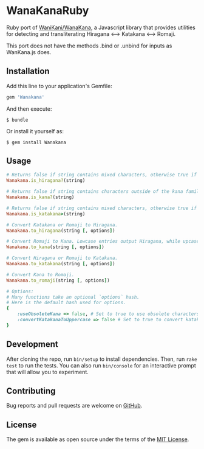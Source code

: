 # WanaKanaRuby

Ruby port of [WaniKani/WanaKana](https://github.com/WaniKani/WanaKana), a Javascript library that provides utilities for detecting and transliterating Hiragana <--> Katakana <--> Romaji.

This port does not have the methods .bind or .unbind for inputs as WanKana.js does.


## Installation

Add this line to your application's Gemfile:

```ruby
gem 'Wanakana'
```

And then execute:

    $ bundle

Or install it yourself as:

    $ gem install Wanakana

## Usage

```ruby
# Returns false if string contains mixed characters, otherwise true if Hiragana.
Wanakana.is_hiragana?(string)

# Returns false if string contains characters outside of the kana family, otherwise true if Hiragana and/or Katakana.
Wanakana.is_kana?(string)

# Returns false if string contains mixed characters, otherwise true if Katakana.
Wanakana.is_katakana>(string)

# Convert Katakana or Romaji to Hiragana.
Wanakana.to_hiragana(string [, options])

# Convert Romaji to Kana. Lowcase entries output Hiragana, while upcase entries output Katakana.
Wanakana.to_kana(string [, options])

# Convert Hiragana or Romaji to Katakana.
Wanakana.to_katakana(string [, options])

# Convert Kana to Romaji.
Wanakana.to_romaji(string [, options])

# Options:
# Many functions take an optional `options` hash.
# Here is the default hash used for options.
{
	:useObsoleteKana => false, # Set to true to use obsolete characters, such as ゐ and ゑ.
	:convertKatakanaToUppercase => false # Set to true to convert katakana characters to uppercase romaji.
}
```

## Development

After cloning the repo, run `bin/setup` to install dependencies. Then, run `rake test` to run the tests. You can also run `bin/console` for an interactive prompt that will allow you to experiment.

## Contributing

Bug reports and pull requests are welcome on [GitHub](https://github.com/cantrellnm/WanaKanaRuby).


## License

The gem is available as open source under the terms of the [MIT License](http://opensource.org/licenses/MIT).

